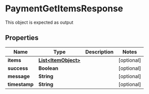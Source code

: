 

# PaymentGetItemsResponse

This object is expected as output
## Properties

Name | Type | Description | Notes
------------ | ------------- | ------------- | -------------
**items** | [**List&lt;ItemObject&gt;**](ItemObject.md) |  |  [optional]
**success** | **Boolean** |  |  [optional]
**message** | **String** |  |  [optional]
**timestamp** | **String** |  |  [optional]



